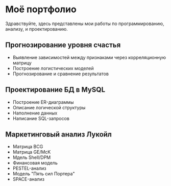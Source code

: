 # Моё портфолио
Здравствуйте, здесь представлены мои работы по программированию, анализу, и проектированию.

## Прогнозирование уровня счастья
- Выявление зависимостей между признаками через корреляционную матрицу
- Построение логистических моделей
- Прогнозирование и сравнение результатов

## Проектирование БД в MySQL
- Построение ER-диаграммы
- Описание логической структуры
- Наполнение данных
- Написание SQL-запросов

## Маркетинговый анализ Лукойл
- Матрица BCG
- Матрица GE/McK
- Мдель Shell/DPM
- Финансовая модель
- PESTEL-анализ
- Модель "Пять сил Портера"
- SPACE-анализ


